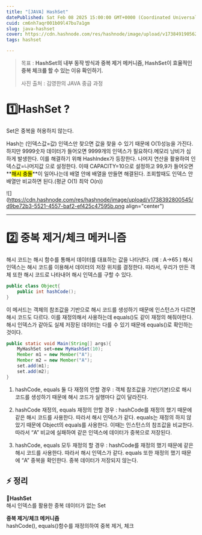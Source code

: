 ```yaml
---
title: "[JAVA] HashSet"
datePublished: Sat Feb 08 2025 15:00:00 GMT+0000 (Coordinated Universal Time)
cuid: cm6nh7aqr001b09l47bu7a1gm
slug: java-hashset
cover: https://cdn.hashnode.com/res/hashnode/image/upload/v1738491905624/9799daba-638c-4a06-94e3-76595159b6f9.png
tags: hashset

---
```


> 목표 : **HashSet의 내부 동작 방식과 중복 제거 메커니즘, HashSet이 효율적인 중복 체크를 할 수 있는 이유 확인하기.**
> 
> 사진 출처 : 김영한의 JAVA 중급 과정

# 1️⃣HashSet ?

Set은 중복을 허용하지 않는다.

Hash는 (인덱스값=값) 인덱스만 찾으면 값을 찾을 수 있기 때문에 O(1)성능을 가진다. 하지만 9999숫자 데이터가 들어오면 9999개의 인덱스가 필요하다.메모리 낭비가 심하게 발생한다. 이를 해결하기 위해 HashIndex가 등장한다. 나머지 연산을 활용하여 인덱스값=나머지값 으로 설정한다. 이때 CAPACITY=10으로 설정하고 99,9가 들어오면 **<mark>해시 충돌</mark>**이 일어나는데 배열 안에 배열을 만들면 해결된다. 조회할때도 인덱스 안 배열만 비교하면 된다.(평균 O(1) 최악 O(n))

![](https://cdn.hashnode.com/res/hashnode/image/upload/v1738392800545/d9be72b3-5521-4557-baf2-ef425c47595b.png align="center")

---

# 2️⃣ 중복 제거/체크 메커니즘

해시 코드는 해시 함수를 통해서 데이터를 대표하는 값을 나타낸다. (예 : A→65 ) 해시 인덱스는 해시 코드를 이용해서 데이터의 저장 위치를 결정한다. 따라서, 우리가 만든 객체 또한 해시 코드로 나타내어 해시 인덱스를 구할 수 있다.

```java
public class Object{
    public int hashCode();
}
```

이 메서드는 객체의 참조값을 기반으로 해시 코드를 생성하기 때문에 인스턴스가 다르면 해시 코드도 다르다. 이를 재정의해서 사용하는데 equals()도 같이 재정의 해줘야한다. 해시 인덱스가 같아도 실제 저장된 데이터는 다를 수 있기 때문에 equals()로 확인하는 것이다.

```java
public static void Main(String[] args){
    MyHashSet set=new MyHashSet(10);
    Member m1 = new Member("A");
    Member m2 = new Member("A");
    set.add(m1);
    set.add(m2);
}
```

1. hashCode, equals 둘 다 재정의 안할 경우 : 객체 참조값을 기반(기본)으로 해시 코드를 생성하기 때문에 해시 코드가 실행마다 값이 달라진다.
    
2. hashCode 재정의, equals 재정의 안할 경우 : hashCode를 재정의 했기 때문에 같은 해시 코드를 사용한다. 따라서 해시 인덱스가 같다. equals는 재정의 하지 않았기 때문에 Object의 equals를 사용한다. 이때는 인스턴스의 참조값을 비교한다.따라서 “A” 비교에 실패하여 같은 인덱스에 데이터가 중복으로 저장된다.
    
3. hashCode, equals 모두 재정의 할 경우 : hashCode를 재정의 했기 때문에 같은 해시 코드를 사용한다. 따라서 해시 인덱스가 같다. equals 또한 재정의 했기 때문에 “A” 중복을 확인한다. 중복 데이터가 저장되지 않는다.
    

## ⚡ 정리

**HashSet**  
해시 인덱스를 활용한 중복 데이터가 없는 Set

**중복 제거/체크 메커니즘**  
hashCode(), equals()함수를 재정의하여 중복 제거, 체크